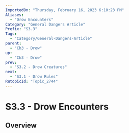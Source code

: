 ```yaml
---
ImportedOn: "Thursday, February 16, 2023 6:10:23 PM"
Aliases:
  - "Drow Encounters"
Category: "General Dangers Article"
Prefix: "S3.3"
Tags:
  - "Category/General-Dangers-Article"
parent:
  - "Ch3 - Drow"
up:
  - "Ch3 - Drow"
prev:
  - "S3.2 - Drow Creatures"
next:
  - "S3.1 - Drow Rules"
RWtopicId: "Topic_2744"
---
```

# S3.3 - Drow Encounters
## Overview
